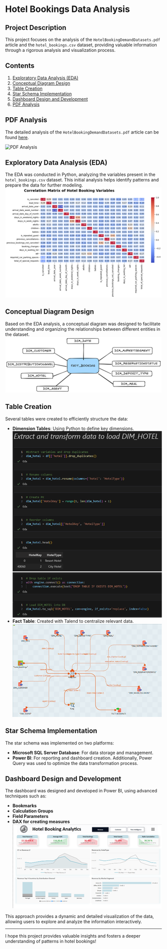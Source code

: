 # Hotel Bookings Data Analysis

## Project Description
This project focuses on the analysis of the `HotelBookingDemandDatasets.pdf` article and the `hotel_bookings.csv` dataset, providing valuable information through a rigorous analysis and visualization process.

## Contents
1. [Exploratory Data Analysis (EDA)](#exploratory-data-analysis-eda)
2. [Conceptual Diagram Design](#conceptual-diagram-design)
3. [Table Creation](#table-creation)
4. [Star Schema Implementation](#star-schema-implementation)
5. [Dashboard Design and Development](#dashboard-design-and-development)
6. [PDF Analysis](#pdf-analysis)

## PDF Analysis
The detailed analysis of the `HotelBookingDemandDatasets.pdf` article can be found [here](HotelBookingDemandDatasets.pdf).

![PDF Analysis](images/pdf_analysis.png)

## Exploratory Data Analysis (EDA)
The EDA was conducted in Python, analyzing the variables present in the `hotel_bookings.csv` dataset. This initial analysis helps identify patterns and prepare the data for further modeling.
![EDA](images/correlation-matrix.png)

## Conceptual Diagram Design
Based on the EDA analysis, a conceptual diagram was designed to facilitate understanding and organizing the relationships between different entities in the dataset.
![Conceptual Diagram](images/conceptual_model.png)

## Table Creation
Several tables were created to efficiently structure the data:
- **Dimension Tables**: Using Python to define key dimensions.
  ![Python - Dim Table](images/dim_python_1.png) 
  ![Python - Dim Table](images/dim_python_2.png) 
- **Fact Table**: Created with Talend to centralize relevant data.
  ![Talend - Fact Table](images/talend_fact.png) 

## Star Schema Implementation
The star schema was implemented on two platforms:
- **Microsoft SQL Server Database**: For data storage and management.
- **Power BI**: For reporting and dashboard creation.
Additionally, Power Query was used to optimize the data transformation process.

## Dashboard Design and Development
The dashboard was designed and developed in Power BI, using advanced techniques such as:
- **Bookmarks**
- **Calculation Groups**
- **Field Parameters**
- **DAX for creating measures**
![Dashboard](images/dashboard.png)

This approach provides a dynamic and detailed visualization of the data, allowing users to explore and analyze the information interactively.

---

I hope this project provides valuable insights and fosters a deeper understanding of patterns in hotel bookings!
